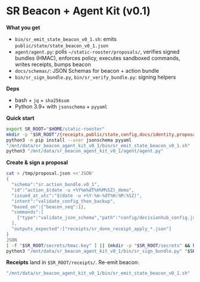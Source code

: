 # SR Beacon + Agent Kit (v0.1)

**What you get**
- `bin/sr_emit_state_beacon_v0_1.sh`: emits `public/state/state_beacon_v0_1.json`
- `agent/agent.py`: polls `~/static-rooster/proposals/`, verifies signed bundles (HMAC), enforces policy, executes sandboxed commands, writes receipts, bumps beacon
- `docs/schemas/`: JSON Schemas for beacon + action bundle
- `bin/sr_sign_bundle.py`, `bin/sr_verify_bundle.py`: signing helpers

**Deps**
- bash + `jq` + `sha256sum`
- Python 3.9+ with `jsonschema` + `pyyaml`

**Quick start**
```bash
export SR_ROOT="$HOME/static-rooster"
mkdir -p "$SR_ROOT"/{receipts,public/state,config,docs/identity,proposals,secrets}
python3 -m pip install --user jsonschema pyyaml
"/mnt/data/sr_beacon_agent_kit_v0_1/bin/sr_emit_state_beacon_v0_1.sh"
python3 "/mnt/data/sr_beacon_agent_kit_v0_1/agent/agent.py"
```

**Create & sign a proposal**
```bash
cat > /tmp/proposal.json <<'JSON'
{
  "schema":"sr.action_bundle.v0_1",
  "id":"action_$(date -u +%Y%m%dT%H%M%SZ)_demo",
  "issued_at_utc":"$(date -u +%Y-%m-%dT%H:%M:%SZ)",
  "intent":"validate_config_then_backup",
  "based_on":{"beacon_seq":1},
  "commands":[
    {"type":"validate_json_schema","path":"config/decisionhub_config.json","schema":"docs/schemas/DecisionHubConfig_Schema_v0_0.json"}
  ],
  "outputs_expected":["receipts/sr_done_receipt_apply_*.json"]
}
JSON
[ -f "$SR_ROOT/secrets/hmac.key" ] || (mkdir -p "$SR_ROOT/secrets" && head -c 32 /dev/urandom > "$SR_ROOT/secrets/hmac.key")
python3 "/mnt/data/sr_beacon_agent_kit_v0_1/bin/sr_sign_bundle.py" "$SR_ROOT/secrets/hmac.key" /tmp/proposal.json > "$SR_ROOT/proposals/$(date -u +%Y%m%dT%H%M%SZ).json"
```

**Receipts** land in `$SR_ROOT/receipts/`. Re-emit beacon:
```bash
"/mnt/data/sr_beacon_agent_kit_v0_1/bin/sr_emit_state_beacon_v0_1.sh"
```

